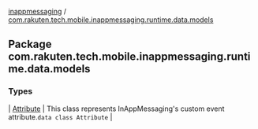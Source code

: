 [inappmessaging](../index.md) / [com.rakuten.tech.mobile.inappmessaging.runtime.data.models](./index.md)

## Package com.rakuten.tech.mobile.inappmessaging.runtime.data.models

### Types

| [Attribute](-attribute/index.md) | This class represents InAppMessaging's custom event attribute.`data class Attribute` |

